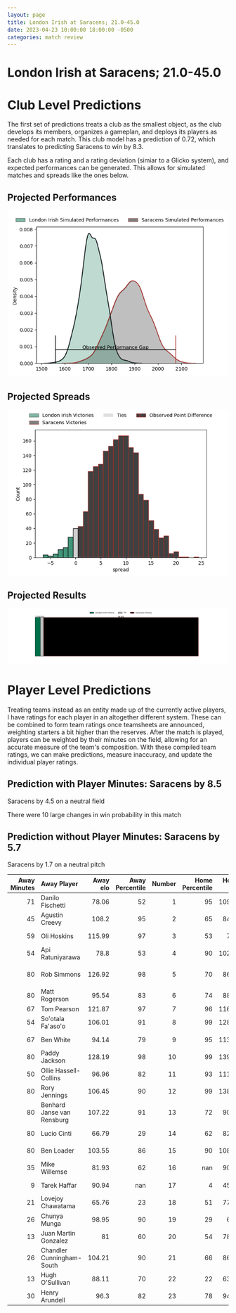 ```yaml
---  
layout: page  
title: London Irish at Saracens; 21.0-45.0  
date: 2023-04-23 10:00:00 18:00:00 -0500  
categories: match review  
---
```

# London Irish at Saracens; 21.0-45.0

# Club Level Predictions


The first set of predictions treats a club as the smallest object, as the club develops its members, organizes a gameplan, and deploys its players as needed for each match. This club model has a prediction of 0.72, which translates to predicting Saracens to win by 8.3.

Each club has a rating and a rating deviation (simiar to a Glicko system), and expected performances can be generated. This allows for simulated matches and spreads like the ones below.
## Projected Performances


![Projected Performances](plots/performances_2023-04-23-Saracens-LondonIrish.png)
## Projected Spreads


![Projected Spreads](plots/spreads_2023-04-23-Saracens-LondonIrish.png)
## Projected Results


![Projected Results](plots/resultbar_2023-04-23-Saracens-LondonIrish.png)
# Player Level Predictions


Treating teams instead as an entity made up of the currently active players, I have ratings for each player in an altogether different system. These can be combined to form team ratings once teamsheets are announced, weighting starters a bit higher than the reserves. After the match is played, players can be weighted by their minutes on the field, allowing for an accurate measure of the team's composition. With these compiled team ratings, we can make predictions, measure inaccuracy, and update the individual player ratings.
## Prediction with Player Minutes: Saracens by 8.5


Saracens by 4.5 on a neutral field

There were 10 large changes in win probability in this match
## Prediction without Player Minutes: Saracens by 5.7


Saracens by 1.7 on a neutral pitch



|   Away Minutes | Away Player                |   Away elo |   Away Percentile |   Number |   Home Percentile |   Home elo | Home Player        |   Home Minutes |
|---------------:|:---------------------------|-----------:|------------------:|---------:|------------------:|-----------:|:-------------------|---------------:|
|             71 | Danilo Fischetti           |      78.06 |                52 |        1 |                95 |     109.58 | Mako Vunipola      |             65 |
|             45 | Agustin Creevy             |     108.2  |                95 |        2 |                65 |      84.74 | Theo Dan           |             72 |
|             59 | Oli Hoskins                |     115.99 |                97 |        3 |                53 |      78.5  | Marco Riccioni     |             69 |
|             54 | Api Ratuniyarawa           |      78.8  |                53 |        4 |                90 |     102.91 | Maro Itoje         |             80 |
|             80 | Rob Simmons                |     126.92 |                98 |        5 |                70 |      86.62 | Callum Hunter-Hill |             40 |
|             80 | Matt Rogerson              |      95.54 |                83 |        6 |                74 |      88.59 | Nick Isiekwe       |             75 |
|             67 | Tom Pearson                |     121.87 |                97 |        7 |                96 |     116.88 | Ben Earl           |             80 |
|             54 | So'otala Fa'aso'o          |     106.01 |                91 |        8 |                99 |     128.63 | Jackson Wray       |             80 |
|             67 | Ben White                  |      94.14 |                79 |        9 |                95 |     113.72 | Ivan van Zyl       |             71 |
|             80 | Paddy Jackson              |     128.19 |                98 |       10 |                99 |     139.41 | Owen Farrell       |             80 |
|             50 | Ollie Hassell-Collins      |      96.96 |                82 |       11 |                93 |     111.37 | Sean Maitland      |             73 |
|             80 | Rory Jennings              |     106.45 |                90 |       12 |                99 |     138.65 | Nick Tompkins      |             80 |
|             80 | Benhard Janse van Rensburg |     107.22 |                91 |       13 |                72 |      90.09 | Alex Lozowski      |             80 |
|             80 | Lucio Cinti                |      66.79 |                29 |       14 |                62 |      82.91 | Max Malins         |             76 |
|             80 | Ben Loader                 |     103.55 |                86 |       15 |                90 |     108.94 | Alex Goode         |             80 |
|             35 | Mike Willemse              |      81.93 |                62 |       16 |               nan |      90.48 | Ethan Lewis        |              8 |
|              9 | Tarek Haffar               |      90.94 |               nan |       17 |                 4 |      45.93 | Eroni Mawi         |             15 |
|             21 | Lovejoy Chawatama          |      65.76 |                23 |       18 |                51 |      77.64 | Christian Judge    |             11 |
|             26 | Chunya Munga               |      98.95 |                90 |       19 |                29 |      67.9  | Hugh Tizard        |             40 |
|             13 | Juan Martin Gonzalez       |      81    |                60 |       20 |                54 |      78.46 | Toby Knight        |              5 |
|             26 | Chandler Cunningham-South  |     104.21 |                90 |       21 |                66 |      86.46 | Ruben de Haas      |              9 |
|             13 | Hugh O'Sullivan            |      88.11 |                70 |       22 |                22 |      63.32 | Olly Hartley       |              4 |
|             30 | Henry Arundell             |      96.3  |                82 |       23 |                78 |      94.02 | Ben Harris         |              7 |

